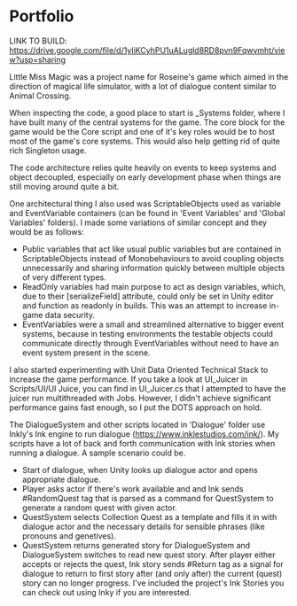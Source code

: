 # Portfolio

LINK TO BUILD: https://drive.google.com/file/d/1yIiKCyhPU1uALugld8RD8pvn9Fqwvmht/view?usp=sharing

Little Miss Magic was a project name for Roseine's game which aimed in the direction of magical life simulator, with a lot of dialogue content similar to Animal Crossing.

When inspecting the code, a good place to start is _Systems folder, where I have built many of the central systems for the game. The core block for the game would be the Core script and one of it's key roles would be to host most of the game's core systems. This would also help getting rid of quite rich Singleton usage.

The code architecture relies quite heavily on events to keep systems and object decoupled, especially on early development phase when things are still moving around quite a bit.

One architectural thing I also used was ScriptableObjects used as variable and EventVariable containers (can be found in 'Event Variables' and 'Global Variables' folders). I made some variations of similar concept and they would be as follows:
- Public variables that act like usual public variables but are contained in ScriptableObjects instead of Monobehaviours to avoid coupling objects unnecessarily and sharing information quickly between multiple objects of very different types.
- ReadOnly variables had main purpose to act as design variables, which, due to their [serializeField] attribute, could only be set in Unity editor and function as readonly in builds. This was an attempt to increase in-game data security.
- EventVariables were a small and streamlined alternative to bigger event systems, because in testing environments the testable objects could communicate directly through EventVariables without need to have an event system present in the scene.

I also started experimenting with Unit Data Oriented Technical Stack to increase the game performance. If you take a look at UI_Juicer in Scripts/UI/UI Juice, you can find in UI_Juicer.cs that I attempted to have the juicer run multithreaded with Jobs. However, I didn't achieve significant performance gains fast enough, so I put the DOTS approach on hold.

The DialogueSystem and other scripts located in 'Dialogue' folder use Inkly's Ink engine to run dialogue (https://www.inklestudios.com/ink/). My scripts have a lot of back and forth communication with Ink stories when running a dialogue. A sample scenario could be.
- Start of dialogue, when Unity looks up dialogue actor and opens appropriate dialogue.
- Player asks actor if there's work available and and Ink sends #RandomQuest tag that is parsed as a command for QuestSystem to generate a random quest with given actor.
- QuestSystem selects Collection Quest as a template and fills it in with dialogue actor and the necessary details for sensible phrases (like pronouns and genetives).
- QuestSystem returns generated story for DialogueSystem and DialogueSystem switches to read new quest story. After player either accepts or rejects the quest, Ink story sends #Return tag as a signal for dialogue to return to first story after (and only after) the current (quest) story can no longer progress.
I've included the project's Ink Stories you can check out using Inky if you are interested.
